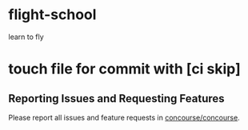 # flight-school
learn to fly
# touch file for commit with [ci skip]
## Reporting Issues and Requesting Features

Please report all issues and feature requests in [concourse/concourse](https://github.com/concourse/concourse/issues).
